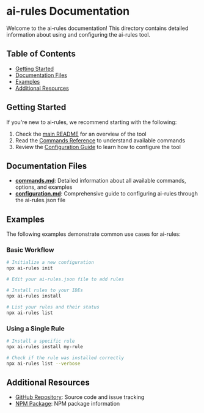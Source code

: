 # ai-rules Documentation

Welcome to the ai-rules documentation! This directory contains detailed information about using and configuring the ai-rules tool.

## Table of Contents

- [Getting Started](#getting-started)
- [Documentation Files](#documentation-files)
- [Examples](#examples)
- [Additional Resources](#additional-resources)

## Getting Started

If you're new to ai-rules, we recommend starting with the following:

1. Check the [main README](../README.md) for an overview of the tool
2. Read the [Commands Reference](commands.md) to understand available commands
3. Review the [Configuration Guide](configuration.md) to learn how to configure the tool

## Documentation Files

- [**commands.md**](commands.md): Detailed information about all available commands, options, and examples
- [**configuration.md**](configuration.md): Comprehensive guide to configuring ai-rules through the ai-rules.json file

## Examples

The following examples demonstrate common use cases for ai-rules:

### Basic Workflow

```bash
# Initialize a new configuration
npx ai-rules init

# Edit your ai-rules.json file to add rules

# Install rules to your IDEs
npx ai-rules install

# List your rules and their status
npx ai-rules list
```

### Using a Single Rule

```bash
# Install a specific rule
npx ai-rules install my-rule

# Check if the rule was installed correctly
npx ai-rules list --verbose
```

## Additional Resources

- [GitHub Repository](https://github.com/user/ai-rules): Source code and issue tracking
- [NPM Package](https://www.npmjs.com/package/ai-rules): NPM package information
